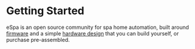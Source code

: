 # Getting Started

eSpa is an open source community for spa home automation, built around [firmware](firmware.html) and a simple [hardware design](hardware.html) that you can build yourself, or purchase pre-assembled.